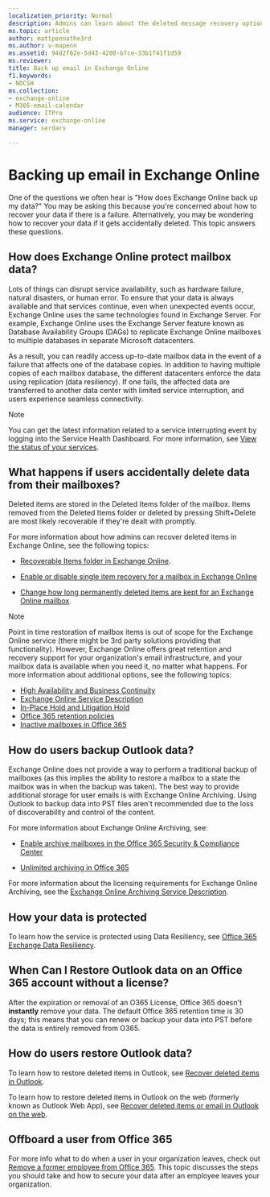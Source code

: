 ```yaml
---
localization_priority: Normal
description: Admins can learn about the deleted message recovery options and high-level methods that Exchange Online uses to protect mailbox data.
ms.topic: article
author: mattpennathe3rd
ms.author: v-mapenn
ms.assetid: 94d2f62e-5d43-4200-b7ce-33b1f41f1d59
ms.reviewer: 
title: Back up email in Exchange Online
f1.keywords:
- NOCSH
ms.collection: 
- exchange-online
- M365-email-calendar
audience: ITPro
ms.service: exchange-online
manager: serdars

---
```


# Backing up email in Exchange Online

One of the questions we often hear is "How does Exchange Online back up my data?" You may be asking this because you're concerned about how to recover your data if there is a failure. Alternatively, you may be wondering how to recover your data if it gets accidentally deleted. This topic answers these questions.

## How does Exchange Online protect mailbox data?

Lots of things can disrupt service availability, such as hardware failure, natural disasters, or human error. To ensure that your data is always available and that services continue, even when unexpected events occur, Exchange Online uses the same technologies found in Exchange Server. For example, Exchange Online uses the Exchange Server feature known as Database Availability Groups (DAGs) to replicate Exchange Online mailboxes to multiple databases in separate Microsoft datacenters. 

As a result, you can readily access up-to-date mailbox data in the event of a failure that affects one of the database copies. In addition to having multiple copies of each mailbox database, the different datacenters enforce the data using replication (data resiliency). If one fails, the affected data are transferred to another data center with limited service interruption, and users experience seamless connectivity.


> [!NOTE]
> You can get the latest information related to a service interrupting event by logging into the Service Health Dashboard. For more information, see [View the status of your services](https://go.microsoft.com/fwlink/p/?LinkId=786661).

## What happens if users accidentally delete data from their mailboxes?

Deleted items are stored in the Deleted Items folder of the mailbox. Items removed from the Deleted Items folder or deleted by pressing Shift+Delete are most likely recoverable if they're dealt with promptly.

For more information about how admins can recover deleted items in Exchange Online, see the following topics:

- [Recoverable Items folder in Exchange Online](security-and-compliance/recoverable-items-folder/recoverable-items-folder.md).

- [Enable or disable single item recovery for a mailbox in Exchange Online](recipients-in-exchange-online/manage-user-mailboxes/enable-or-disable-single-item-recovery.md)

- [Change how long permanently deleted items are kept for an Exchange Online mailbox](recipients-in-exchange-online/manage-user-mailboxes/change-deleted-item-retention.md).

> [!NOTE]
> Point in time restoration of mailbox items is out of scope for the Exchange Online service (there might be 3rd party solutions providing that functionality). However, Exchange Online offers great retention and recovery support for your organization's email infrastructure, and your mailbox data is available when you need it, no matter what happens. For more information about additional options, see the following topics:
>
> - [High Availability and Business Continuity](https://technet.microsoft.com/library/7b03465e-3b9c-4500-8956-a83377f4c2c3.aspx)
> - [Exchange Online Service Description](https://technet.microsoft.com/library/7a83da3c-3b6d-4f86-ad4d-6104707cd0ec.aspx)
> - [In-Place Hold and Litigation Hold](security-and-compliance/in-place-and-litigation-holds.md)
> - [Office 365 retention policies](https://docs.microsoft.com/office365/securitycompliance/retention-policies)
> - [Inactive mailboxes in Office 365](https://docs.microsoft.com/office365/securitycompliance/inactive-mailboxes-in-office-365)

## How do users backup Outlook data?

Exchange Online does not provide a way to perform a traditional backup of mailboxes (as this implies the ability to restore a mailbox to a state the mailbox was in when the backup was taken). The best way to provide additional storage for user emails is with Exchange Online Archiving. Using Outlook to backup data into PST files aren't recommended due to the loss of discoverability and control of the content.

For more information about Exchange Online Archiving, see:

- [Enable archive mailboxes in the Office 365 Security & Compliance Center](https://docs.microsoft.com/office365/securitycompliance/enable-archive-mailboxes)

- [Unlimited archiving in Office 365](https://docs.microsoft.com/office365/securitycompliance/unlimited-archiving)

For more information about the licensing requirements for Exchange Online Archiving, see the [Exchange Online Archiving Service Description](https://docs.microsoft.com/office365/servicedescriptions/exchange-online-archiving-service-description/exchange-online-archiving-service-description).


## How your data is protected

To learn how the service is protected using Data Resiliency, see [Office 365 Exchange Data Resiliency](https://docs.microsoft.com/Office365/securitycompliance/office-365-exchange-data-resiliency).

## When Can I Restore Outlook data on an Office 365 account without a license?

After the expiration or removal of an O365 License, Office 365 doesn't **instantly** remove your data. The default Office 365 retention time is 30 days; this means that you can renew or backup your data into PST before the data is entirely removed from O365.

## How do users restore Outlook data?

To learn how to restore deleted items in Outlook, see [Recover deleted items in Outlook](https://support.office.com/article/49e81f3c-c8f4-4426-a0b9-c0fd751d48ce).

To learn how to restore deleted items in Outlook on the web (formerly known as Outlook Web App), see [Recover deleted items or email in Outlook on the web](https://support.office.com/article/c3d8fc15-eeef-4f1c-81df-e27964b7edd4).

## Offboard a user from Office 365

For more info what to do when a user in your organization leaves, check out [Remove a former employee from Office 365](https://go.microsoft.com/fwlink/p/?LinkId=816871). This topic discusses the steps you should take and how to secure your data after an employee leaves your organization.
